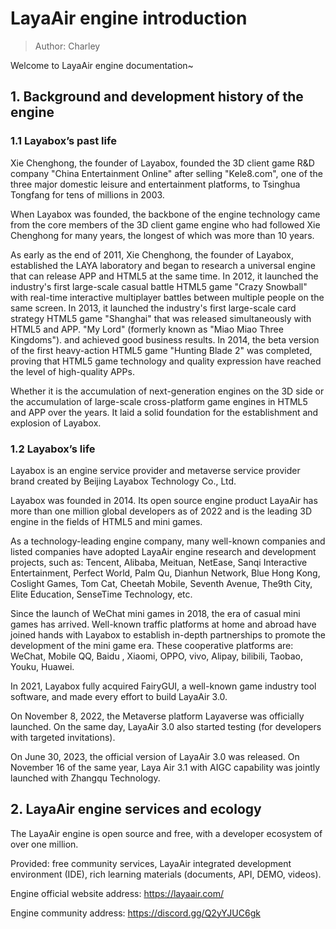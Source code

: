 # LayaAir engine introduction

> Author: Charley

Welcome to LayaAir engine documentation~

## 1. Background and development history of the engine

### 1.1 Layabox’s past life

Xie Chenghong, the founder of Layabox, founded the 3D client game R&D company "China Entertainment Online" after selling "Kele8.com", one of the three major domestic leisure and entertainment platforms, to Tsinghua Tongfang for tens of millions in 2003.

When Layabox was founded, the backbone of the engine technology came from the core members of the 3D client game engine who had followed Xie Chenghong for many years, the longest of which was more than 10 years.

As early as the end of 2011, Xie Chenghong, the founder of Layabox, established the LAYA laboratory and began to research a universal engine that can release APP and HTML5 at the same time. In 2012, it launched the industry's first large-scale casual battle HTML5 game "Crazy Snowball" with real-time interactive multiplayer battles between multiple people on the same screen. In 2013, it launched the industry's first large-scale card strategy HTML5 game "Shanghai" that was released simultaneously with HTML5 and APP. "My Lord" (formerly known as "Miao Miao Three Kingdoms"). and achieved good business results. In 2014, the beta version of the first heavy-action HTML5 game "Hunting Blade 2" was completed, proving that HTML5 game technology and quality expression have reached the level of high-quality APPs.

Whether it is the accumulation of next-generation engines on the 3D side or the accumulation of large-scale cross-platform game engines in HTML5 and APP over the years. It laid a solid foundation for the establishment and explosion of Layabox.

### 1.2 Layabox’s life

Layabox is an engine service provider and metaverse service provider brand created by Beijing Layabox Technology Co., Ltd.

Layabox was founded in 2014. Its open source engine product LayaAir has more than one million global developers as of 2022 and is the leading 3D engine in the fields of HTML5 and mini games.

As a technology-leading engine company, many well-known companies and listed companies have adopted LayaAir engine research and development projects, such as: Tencent, Alibaba, Meituan, NetEase, Sanqi Interactive Entertainment, Perfect World, Palm Qu, Dianhun Network, Blue Hong Kong, Coslight Games, Tom Cat, Cheetah Mobile, Seventh Avenue, The9th City, Elite Education, SenseTime Technology, etc.

Since the launch of WeChat mini games in 2018, the era of casual mini games has arrived. Well-known traffic platforms at home and abroad have joined hands with Layabox to establish in-depth partnerships to promote the development of the mini game era. These cooperative platforms are: WeChat, Mobile QQ, Baidu , Xiaomi, OPPO, vivo, Alipay, bilibili, Taobao, Youku, Huawei.

In 2021, Layabox fully acquired FairyGUI, a well-known game industry tool software, and made every effort to build LayaAir 3.0.

On November 8, 2022, the Metaverse platform Layaverse was officially launched. On the same day, LayaAir 3.0 also started testing (for developers with targeted invitations).

On June 30, 2023, the official version of LayaAir 3.0 was released. On November 16 of the same year, Laya Air 3.1 with AIGC capability was jointly launched with Zhangqu Technology.



## 2. LayaAir engine services and ecology

The LayaAir engine is open source and free, with a developer ecosystem of over one million.

Provided: free community services, LayaAir integrated development environment (IDE), rich learning materials (documents, API, DEMO, videos).

Engine official website address: https://layaair.com/

Engine community address: https://discord.gg/Q2yYJUC6gk